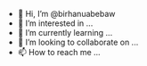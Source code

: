 - 👋 Hi, I’m @birhanuabebaw
- 👀 I’m interested in ...
- 🌱 I’m currently learning ...
- 💞️ I’m looking to collaborate on ...
- 📫 How to reach me ...

<!---
birhanuabebaw/birhanuabebaw is a ✨ special ✨ repository because its `README.md` (this file) appears on your GitHub profile.
You can click the Preview link to take a look at your changes.
--->
